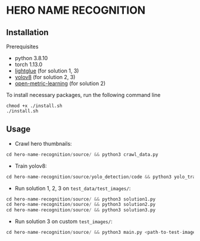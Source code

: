 # HERO NAME RECOGNITION

## Installation
Prerequisites
 + python 3.8.10
 + torch 1.13.0
 + [lightglue](https://github.com/cvg/LightGlue) (for solution 1, 3)
 + [yolov8](https://github.com/ultralytics/ultralytics) (for solution 2, 3)
 + [open-metric-learning](https://github.com/OML-Team/open-metric-learning) (for solution 2)

To install necessary packages, run the following command line
```
chmod +x ./install.sh
./install.sh
```
## Usage
- Crawl hero thumbnails: 
```python
cd hero-name-recognition/source/ && python3 crawl_data.py
```
- Train yolov8: 
```python
cd hero-name-recognition/source/yolo_detection/code && python3 yolo_train.py
```
- Run solution 1, 2, 3 on `test_data/test_images/`: 
```python
cd hero-name-recognition/source/ && python3 solution1.py
cd hero-name-recognition/source/ && python3 solution2.py
cd hero-name-recognition/source/ && python3 solution3.py
```
- Run solution 3 on custom `test_images/`:
```python
cd hero-name-recognition/source/ && python3 main.py <path-to-test-images-folder> <path-to-output.txt>

```

